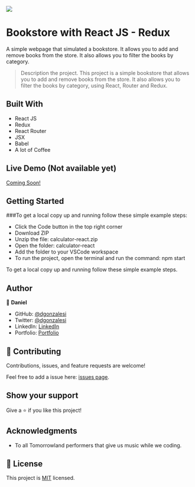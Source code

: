 ![](https://img.shields.io/badge/Microverse-blueviolet)
# Bookstore with React JS - Redux
A simple webpage that simulated a bookstore. It allows you to add and remove books from the store. It also allows you to filter the books by category.

> Description the project.
This project is a simple bookstore that allows you to add and remove books from the store. It also allows you to filter the books by category, using React, Router and Redux.
## Built With

- React JS
- Redux
- React Router
- JSX
- Babel
- A lot of Coffee

## Live Demo (Not available yet)

[Coming Soon!](https://www.youtube.com/watch?v=dQw4w9WgXcQ)


## Getting Started

###To get a local copy up and running follow these simple example steps:

- Click the Code button in the top right corner
- Download ZIP
- Unzip the file: calculator-react.zip
- Open the folder: calculator-react
- Add the folder to your VSCode workspace
- To run the project, open the terminal and run the command: npm start

To get a local copy up and running follow these simple example steps.


## Author

👤 **Daniel**

- GitHub: [@dgonzalesi](https://github.com/dgonzalesi/)
- Twitter: [@dgonzalesi](https://twitter.com/dgonzalesi/)
- LinkedIn: [LinkedIn](https://www.linkedin.com/in/daniel-g-sierra-60472719/)
- Portfolio: [Portfolio](https://dgonzalesi.github.io/)
## 🤝 Contributing

Contributions, issues, and feature requests are welcome!

Feel free to add a issue here: [issues page](https://github.com/dgonzalesi/Bookstore-React-Redux).

## Show your support

Give a ⭐️ if you like this project!

## Acknowledgments

- To all Tomorrowland performers that give us music while we coding.

## 📝 License

This project is [MIT](./MIT.md) licensed.